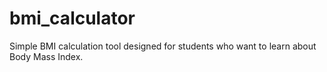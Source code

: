 # bmi_calculator
Simple BMI calculation tool designed for students who want to learn about Body Mass Index.
